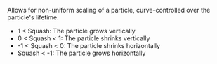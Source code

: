 Allows for non-uniform scaling of a particle, curve-controlled over the
particle's lifetime.

- 1 < Squash: The particle grows vertically
- 0 < Squash < 1: The particle shrinks vertically
- -1 < Squash < 0: The particle shrinks horizontally
- Squash < -1: The particle grows horizontally